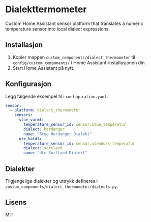 # Dialekttermometer

Custom Home Assistant sensor platform that translates a numeric temperature sensor into local dialect expressions.

## Installasjon

1. Kopier mappen `custom_components/dialect_thermometer` til `config/custom_components/` i Home Assistant-installasjonen din.
2. Start Home Assistant på nytt.

## Konfigurasjon

Legg følgende eksempel til i `configuration.yaml`:

```yaml
sensor:
  - platform: dialect_thermometer
    sensors:
      stue_varmt:
        temperature_sensor_id: sensor.stue_temperatur
        dialect: hardanger
        name: "Stue Hardanger Dialekt"
      ute_kaldt:
        temperature_sensor_id: sensor.utendors_temperatur
        dialect: sortland
        name: "Ute Sortland Dialekt"
```

## Dialekter

Tilgjengelige dialekter og uttrykk defineres i `custom_components/dialect_thermometer/dialects.py`.

## Lisens

MIT

